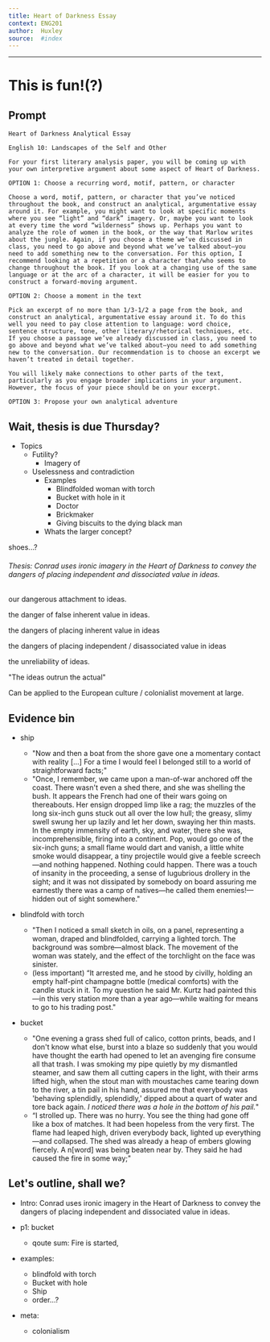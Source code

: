 ```yaml
---
title: Heart of Darkness Essay
context: ENG201
author:  Huxley 
source:  #index
---
```


---

# This is fun!(?) 

## Prompt 

```
Heart of Darkness Analytical Essay

English 10: Landscapes of the Self and Other

For your first literary analysis paper, you will be coming up with your own interpretive argument about some aspect of Heart of Darkness.

OPTION 1: Choose a recurring word, motif, pattern, or character

Choose a word, motif, pattern, or character that you’ve noticed throughout the book, and construct an analytical, argumentative essay around it. For example, you might want to look at specific moments where you see “light” and “dark” imagery. Or, maybe you want to look at every time the word “wilderness” shows up. Perhaps you want to analyze the role of women in the book, or the way that Marlow writes about the jungle. Again, if you choose a theme we’ve discussed in class, you need to go above and beyond what we’ve talked about—you need to add something new to the conversation. For this option, I recommend looking at a repetition or a character that/who seems to change throughout the book. If you look at a changing use of the same language or at the arc of a character, it will be easier for you to construct a forward-moving argument.

OPTION 2: Choose a moment in the text

Pick an excerpt of no more than 1/3-1/2 a page from the book, and construct an analytical, argumentative essay around it. To do this well you need to pay close attention to language: word choice, sentence structure, tone, other literary/rhetorical techniques, etc. If you choose a passage we’ve already discussed in class, you need to go above and beyond what we’ve talked about—you need to add something new to the conversation. Our recommendation is to choose an excerpt we haven’t treated in detail together. 

You will likely make connections to other parts of the text, particularly as you engage broader implications in your argument. However, the focus of your piece should be on your excerpt.

OPTION 3: Propose your own analytical adventure

```


## Wait, thesis is due Thursday?

- Topics
	- Futility? 
		- Imagery of
	- Uselessness and contradiction 
		- Examples 
			- Blindfolded woman with torch
			- Bucket with hole in it
			- Doctor 
			- Brickmaker 
			- Giving biscuits to the dying black man 
		- Whats the larger concept? 



shoes...? 


###### Thesis: Conrad uses ironic imagery in the Heart of Darkness to convey the dangers of placing independent and dissociated value in ideas.  
 our dangerous attachment to ideas. 

the danger of false inherent value in ideas. 

the dangers of placing inherent value in ideas

the dangers of placing independent / disassociated value in ideas

the unreliability of ideas. 

"The ideas outrun the actual"

Can be applied to the European culture / colonialist movement at large. 



## Evidence bin 
- ship
	- "Now and then a boat from the shore gave one a momentary contact with reality [...] For a time I would feel I belonged still to a world of straightforward facts;"
	- "Once, I remember, we came upon a man-of-war anchored off the coast. There wasn't even a shed there, and she was shelling the bush. It appears the French had one of their wars going on thereabouts. Her ensign dropped limp like a rag; the muzzles of the long six-inch guns stuck out all over the low hull; the greasy, slimy swell swung her up lazily and let her down, swaying her thin masts. In the empty immensity of earth, sky, and water, there she was, incomprehensible, firing into a continent. Pop, would go one of the six-inch guns; a small flame would dart and vanish, a little white smoke would disappear, a tiny projectile would give a feeble screech—and nothing happened. Nothing could happen. There was a touch of insanity in the proceeding, a sense of lugubrious drollery in the sight; and it was not dissipated by somebody on board assuring me earnestly there was a camp of natives—he called them enemies!—hidden out of sight somewhere." 
	
- blindfold with torch  
	- "Then I noticed a small sketch in oils, on a panel, representing a woman, draped and blindfolded, carrying a lighted torch. The background was sombre—almost black. The movement of the woman was stately, and the effect of the torchlight on the face was sinister.
	- (less important) “It arrested me, and he stood by civilly, holding an empty half-pint champagne bottle (medical comforts) with the candle stuck in it. To my question he said Mr. Kurtz had painted this—in this very station more than a year ago—while waiting for means to go to his trading post."

- bucket 
	- "One evening a grass shed full of calico, cotton prints, beads, and I don't know what else, burst into a blaze so suddenly that you would have thought the earth had opened to let an avenging fire consume all that trash. I was smoking my pipe quietly by my dismantled steamer, and saw them all cutting capers in the light, with their arms lifted high, when the stout man with moustaches came tearing down to the river, a tin pail in his hand, assured me that everybody was 'behaving splendidly, splendidly,' dipped about a quart of water and tore back again. *I noticed there was a hole in the bottom of his pail.*" 
	- “I strolled up. There was no hurry. You see the thing had gone off like a box of matches. It had been hopeless from the very first. The flame had leaped high, driven everybody back, lighted up everything—and collapsed. The shed was already a heap of embers glowing fiercely. A n[word] was being beaten near by. They said he had caused the fire in some way;" 

## Let's outline, shall we? 


- Intro: Conrad uses ironic imagery in the Heart of Darkness to convey the dangers of placing independent and dissociated value in ideas.  

- p1: bucket
	- qoute sum: Fire is started, 






- examples: 
	- blindfold with torch  
	- Bucket with hole 
	- Ship 
	- order...? 

- meta: 
	- colonialism 




























